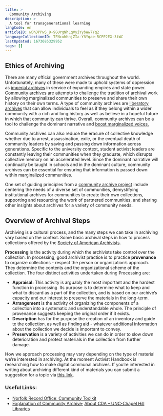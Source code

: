 ```yaml
---
title: >
  Community Archiving 
description: >
  A tool for transgenerational learning
langCode: en
articleID: wDhJPPwS_9-9GUrgNhLqVyiYybWw7Yq2
languageCollectionID: TFNcuhhnjZIa-Y8Yqae-5CPP2EX-3tWC
lastUpdated: 1673685329952
tags: []
---
```


## Ethics of Archiving

There are many official government archives throughout the world. Unfortunately, many of these were made to uphold systems of oppression as [imperial archives](https://www.versobooks.com/books/762-the-imperial-archive) in service of expanding empires and state power. [Community archives](https://library.unc.edu/wilson/shc/community-driven-archives/about/) are attempts to challenge the tradition of archival work by allowing marginalized communities to preserve and share their own history on their own terms. A type of community archives are [liberatory archives](https://medium.com/on-archivy/liberatory-archives-towards-belonging-and-believing-part-2-6f56c754eb17) that can allow individuals to feel as if they belong within a wider community with a rich and long history as well as believe in a hopeful future in which that community can thrive. Overall, community archives can be a tool to challenge the dominant narrative and [boost marginalized voices.](https://www.youtube.com/watch?v=XsNPlBBi1IE)

Community archives can also reduce the erasure of collective knowledge whether due to arrest, assassination, exile, or the eventual death of community leaders by saving and passing down information across generations. Specific to the university context, student activist leaders are constantly leaving their communities when they graduate, which disrupts collective memory on an accelerated level. Since the dominant narrative will continually be taught in schools and in the dominant culture, community archives can be essential for ensuring that information is passed down within marginalized communities.

One set of guiding principles from a [community archive project](https://library.unc.edu/wilson/shc/community-driven-archives/about/) include centering the needs of a diverse set of communities, demystifying institutional archives for communities to create their own collections, supporting and resourcing the work of partnered communities, and sharing other insights about archives for a variety of community needs.

<div></div>

## Overview of Archival Steps

Archiving is a cultural process, and the many steps we can take in archiving vary based on the context. Some basic archival steps in how to process collections offered by the [Society of American Archivists](https://www2.archivists.org/groups/diverse-sexuality-and-gender-section/information-for-community-archives-archives-101-basic-principles).

**Processing** is the activity during which the archivists take control over the collection. In processing, good archivist practice is to practice **provenance** to organize collections - respect the person or organization’s approach. They determine the contents and the organizational scheme of the collection. The four distinct activities undertaken during Processing are:

-   **Appraisal:** This activity is arguably the most important and the hardest function in processing. Its purpose is to determine what to keep and what to discard as a part of the collection, and is based on our archive’s capacity and our interest to preserve the materials in the long-term.
-   **Arrangement** is the activity of organizing the components of a collection into a systematic and understandable whole. The principle of provenance suggests keeping the original order if it exists.
-   **Description** has for the purpose the creation of an inventory and guide to the collection, as well as finding aid - whatever additional information about the collection we decide is important to convey.
-   **Preservation** is a variety of activities we can do in order to slow down deterioration and protect materials in the collection from further damage.

How we approach processing may vary depending on the type of material we’re interested in archiving. At the moment Activist Handbook is researching how to make digital communal archives. If you’re interested in writing about archiving different kind of materials you can submit a suggestion for a topic via [this link](https://airtable.com/shr8oOvaeHOtBOK5t).

### Useful Links:

-   [Norfolk Record Office: Community Toolkit](https://www.archives.norfolk.gov.uk/community-archives/about-the-toolkit)
-   [Explanation of Community Archive](https://blogs.lib.unc.edu/shc/2018/09/24/what-is-a-community-archive/); [About CDA – UNC-Chapel Hill Libraries](https://library.unc.edu/wilson/shc/community-driven-archives/about/)